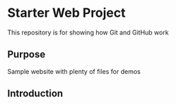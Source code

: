 # Starter Web Project

This repository is for showing how Git and GitHub work

## Purpose

Sample website with plenty of files for demos

## Introduction

